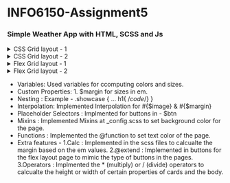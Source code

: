 # INFO6150-Assignment5
### Simple Weather App with HTML, SCSS and Js

<details>
 <summary> CSS Grid layout - 1</summary> 

  ![](./images/readme-images/Readme_Grid1.png)
   </br>
   Grid 1 implemented in the index.html file and 
</details>
<details>
 <summary> CSS Grid layout - 2</summary> 

  ![](./images/readme-images/Readme_Grid2.png)
   </br>
   Grid 2 implemented in the index.html file 
</details>
<details>
 <summary> Flex Grid layout - 1</summary> 

  ![](./images/readme-images/Readme_flex2.png)
   </br>
 Grid 1 implemented in the flex-layout.html file and 
</details>
<details>
 <summary> Flex Grid layout - 2</summary> 

  ![](./images/readme-images/Readme_flex2.png)
   </br>
   Grid 2 implemented in the flex-layout.html file  
</details>

<summary>

- Variables: Used variables for ccomputing colors and sizes.
- Custom Properties: 1. $margin for sizes in em.
- Nesting : Example - .showcase { ... h1{ /*code*/} }
- Interpolation: Implemented Interpolation for #{$image} & #{$margin}
- Placeholder Selectors : Implmented for buttons in - $btn
- Mixins : Implemented Mixins at _config.scss  to set background color for the page.
- Functions : Implemented the @function to set text color of the page.
- Extra features - 1.Calc : Implemented in the scss files to calcualte the margin based on the em values.
                  2.@extend : Implemented in buttons for the flex layout page to mimic the type of buttons in the pages.
                  3.Operators : Implmented the * (multiply) or / (divide) operators to calcualte the height or width of certain properties of cards and the body. 
